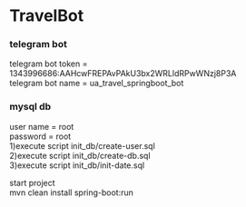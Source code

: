 # TravelBot

###    telegram bot   ###
telegram bot token = 1343996686:AAHcwFREPAvPAkU3bx2WRLldRPwWNzj8P3A
<br/>
telegram bot name = ua_travel_springboot_bot
<br/>

###    mysql db   ###
user name = root<br/>
password = root<br/>
1)execute script init_db/create-user.sql<br/>
2)execute script init_db/create-db.sql<br/>
3)execute script init_db/init-date.sql<br/>

start project<br/>
mvn clean install spring-boot:run